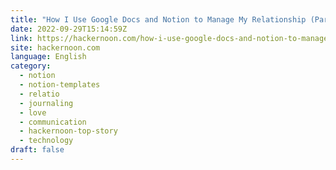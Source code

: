 ```yaml
---
title: "How I Use Google Docs and Notion to Manage My Relationship (Part 2)"
date: 2022-09-29T15:14:59Z
link: https://hackernoon.com/how-i-use-google-docs-and-notion-to-manage-my-relationship-part-2?source=rss&utm_medium=RSS&utm_source=news.12bit.vn
site: hackernoon.com
language: English
category:
  - notion
  - notion-templates
  - relatio
  - journaling
  - love
  - communication
  - hackernoon-top-story
  - technology
draft: false
---
```


